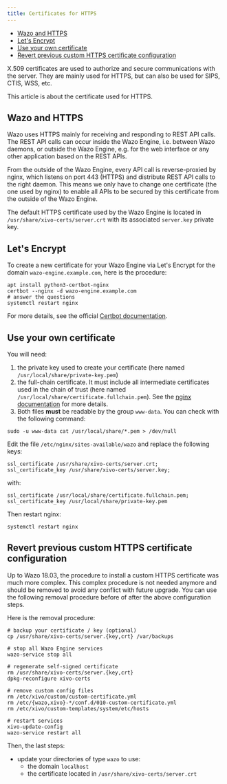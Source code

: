 ```yaml
---
title: Certificates for HTTPS
---
```


- [Wazo and HTTPS](#wazo-and-https)
- [Let's Encrypt](#lets-encrypt)
- [Use your own certificate](#use-your-own-certificate)
- [Revert previous custom HTTPS certificate configuration](#revert-previous-custom-https-certificate-configuration)

X.509 certificates are used to authorize and secure communications with the server. They are mainly
used for HTTPS, but can also be used for SIPS, CTIS, WSS, etc.

This article is about the certificate used for HTTPS.

## Wazo and HTTPS

Wazo uses HTTPS mainly for receiving and responding to REST API calls. The REST API calls can occur
inside the Wazo Engine, i.e. between Wazo daemons, or outside the Wazo Engine, e.g. for the web
interface or any other application based on the REST APIs.

From the outside of the Wazo Engine, every API call is reverse-proxied by nginx, which listens on
port 443 (HTTPS) and distribute REST API calls to the right daemon. This means we only have to
change one certificate (the one used by nginx) to enable all APIs to be secured by this certificate
from the outside of the Wazo Engine.

The default HTTPS certificate used by the Wazo Engine is located in
`/usr/share/xivo-certs/server.crt` with its associated `server.key` private key.

## Let's Encrypt

To create a new certificate for your Wazo Engine via Let's Encrypt for the domain
`wazo-engine.example.com`, here is the procedure:

```shell
apt install python3-certbot-nginx
certbot --nginx -d wazo-engine.example.com
# answer the questions
systemctl restart nginx
```

For more details, see the official
[Certbot documentation](https://certbot.eff.org/lets-encrypt/debianbuster-nginx.html).

## Use your own certificate

You will need:

1. the private key used to create your certificate (here named `/usr/local/share/private-key.pem`)
2. the full-chain certificate. It must include all intermediate certificates used in the chain of
   trust (here named `/usr/local/share/certificate.fullchain.pem`). See the
   [nginx documentation](https://nginx.org/en/docs/http/configuring_https_servers.html#chains) for
   more details.
3. Both files **must** be readable by the group `www-data`. You can check with the following
   command:

```shell
sudo -u www-data cat /usr/local/share/*.pem > /dev/null
```

Edit the file `/etc/nginx/sites-available/wazo` and replace the following keys:

```nginx
ssl_certificate /usr/share/xivo-certs/server.crt;
ssl_certificate_key /usr/share/xivo-certs/server.key;
```

with:

```nginx
ssl_certificate /usr/local/share/certificate.fullchain.pem;
ssl_certificate_key /usr/local/share/private-key.pem
```

Then restart nginx:

```shell
systemctl restart nginx
```

## Revert previous custom HTTPS certificate configuration

Up to Wazo 18.03, the procedure to install a custom HTTPS certificate was much more complex. This
complex procedure is not needed anymore and should be removed to avoid any conflict with future
upgrade. You can use the following removal procedure before of after the above configuration steps.

Here is the removal procedure:

```shell
# backup your certificate / key (optional)
cp /usr/share/xivo-certs/server.{key,crt} /var/backups

# stop all Wazo Engine services
wazo-service stop all

# regenerate self-signed certificate
rm /usr/share/xivo-certs/server.{key,crt}
dpkg-reconfigure xivo-certs

# remove custom config files
rm /etc/xivo/custom/custom-certificate.yml
rm /etc/{wazo,xivo}-*/conf.d/010-custom-certificate.yml
rm /etc/xivo/custom-templates/system/etc/hosts

# restart services
xivo-update-config
wazo-service restart all
```

Then, the last steps:

- update your directories of type `wazo` to use:
  - the domain `localhost`
  - the certificate located in `/usr/share/xivo-certs/server.crt`
